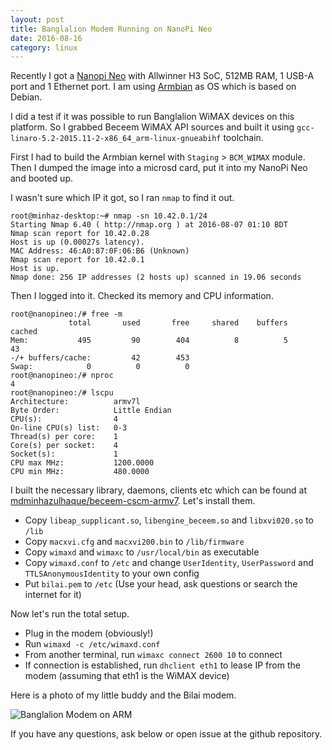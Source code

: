```yaml
---
layout: post
title: Banglalion Modem Running on NanoPi Neo
date: 2016-08-16
category: linux
---
```


Recently I got a [Nanopi Neo](http://www.friendlyarm.com/index.php?route=product/product&product_id=132) with Allwinner H3 SoC, 512MB RAM, 1 USB-A port and 1 Ethernet port. I am using [Armbian](http://www.armbian.com/) as OS which is based on Debian.

I did a test if it was possible to run Banglalion WiMAX devices on this platform. So I grabbed Beceem WiMAX API sources and built it using `gcc-linaro-5.2-2015.11-2-x86_64_arm-linux-gnueabihf` toolchain.

First I had to build the Armbian kernel with `Staging` > `BCM_WIMAX` module. Then I dumped the image into a microsd card, put it into my NanoPi Neo and booted up.

I wasn't sure which IP it got, so I ran `nmap` to find it out.

```
root@minhaz-desktop:~# nmap -sn 10.42.0.1/24
Starting Nmap 6.40 ( http://nmap.org ) at 2016-08-07 01:10 BDT
Nmap scan report for 10.42.0.28
Host is up (0.00027s latency).
MAC Address: 46:A0:87:0F:06:B6 (Unknown)
Nmap scan report for 10.42.0.1
Host is up.
Nmap done: 256 IP addresses (2 hosts up) scanned in 19.06 seconds
```

Then I logged into it. Checked its memory and CPU information.

```
root@nanopineo:/# free -m
             total       used       free     shared    buffers     cached
Mem:           495         90        404          8          5         43
-/+ buffers/cache:         42        453
Swap:            0          0          0
root@nanopineo:/# nproc 
4
root@nanopineo:/# lscpu 
Architecture:          armv7l
Byte Order:            Little Endian
CPU(s):                4
On-line CPU(s) list:   0-3
Thread(s) per core:    1
Core(s) per socket:    4
Socket(s):             1
CPU max MHz:           1200.0000
CPU min MHz:           480.0000
```

I built the necessary library, daemons, clients etc which can be found at [mdminhazulhaque/beceem-cscm-armv7](https://github.com/mdminhazulhaque/beceem-cscm-armv7/tree/master/bin). Let's install them.

* Copy `libeap_supplicant.so`, `libengine_beceem.so` and `libxvi020.so` to `/lib`
* Copy `macxvi.cfg` and `macxvi200.bin` to `/lib/firmware`
* Copy `wimaxd` and `wimaxc` to `/usr/local/bin` as executable
* Copy `wimaxd.conf` to `/etc` and change `UserIdentity`, `UserPassword` and `TTLSAnonymousIdentity` to your own config
* Put `bilai.pem` to `/etc` (Use your head, ask questions or search the internet for it)

Now let's run the total setup.

* Plug in the modem (obviously!)
* Run `wimaxd -c /etc/wimaxd.conf`
* From another terminal, run `wimaxc connect 2600 10` to connect
* If connection is established, run `dhclient eth1` to lease IP from the modem (assuming that eth1 is the WiMAX device)

Here is a photo of my little buddy and the Bilai modem.

![Banglalion Modem on ARM](http://i.imgur.com/29qtGOw.jpg)

If you have any questions, ask below or open issue at the github repository.
